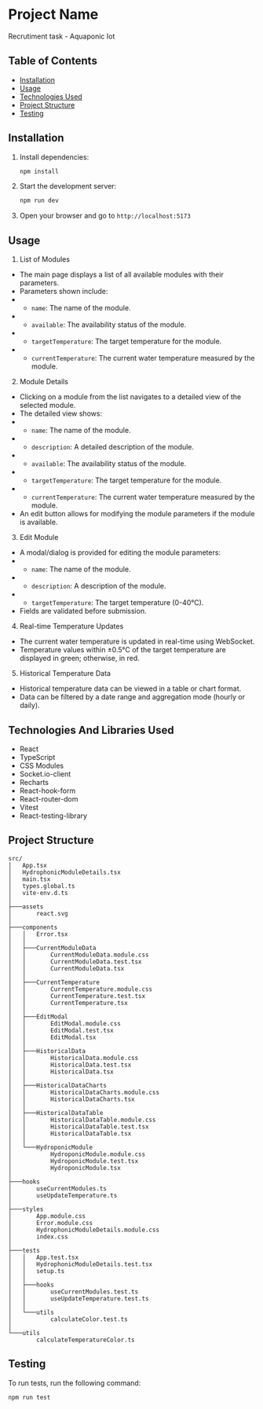 # Project Name

Recrutiment task - Aquaponic Iot

## Table of Contents

- [Installation](#installation)
- [Usage](#usage)
- [Technologies Used](#technologies-used)
- [Project Structure](#project-structure)
- [Testing](#testing)

## Installation

1. Install dependencies:
   ```sh
   npm install
   ```
2. Start the development server:
   ```sh
   npm run dev
   ```
3. Open your browser and go to `http://localhost:5173`

## Usage

1. List of Modules

- The main page displays a list of all available modules with their parameters.
- Parameters shown include:
- - `name`: The name of the module.
- - `available`: The availability status of the module.
- - `targetTemperature`: The target temperature for the module.
- - `currentTemperature`: The current water temperature measured by the module.

2. Module Details

- Clicking on a module from the list navigates to a detailed view of the selected module.
- The detailed view shows:
- - `name`: The name of the module.
- - `description`: A detailed description of the module.
- - `available`: The availability status of the module.
- - `targetTemperature`: The target temperature for the module.
- - `currentTemperature`: The current water temperature measured by the module.
- An edit button allows for modifying the module parameters if the module is available.

3. Edit Module

- A modal/dialog is provided for editing the module parameters:
- - `name`: The name of the module.
- - `description`: A description of the module.
- - `targetTemperature`: The target temperature (0-40°C).
- Fields are validated before submission.

4. Real-time Temperature Updates

- The current water temperature is updated in real-time using WebSocket.
- Temperature values within ±0.5°C of the target temperature are displayed in green; otherwise, in red.

5. Historical Temperature Data

- Historical temperature data can be viewed in a table or chart format.
- Data can be filtered by a date range and aggregation mode (hourly or daily).

## Technologies And Libraries Used

- React
- TypeScript
- CSS Modules
- Socket.io-client
- Recharts
- React-hook-form
- React-router-dom
- Vitest
- React-testing-library

## Project Structure

```plaintext
src/
│   App.tsx
│   HydrophonicModuleDetails.tsx
│   main.tsx
│   types.global.ts
│   vite-env.d.ts
│
├───assets
│       react.svg
│
├───components
│   │   Error.tsx
│   │
│   ├───CurrentModuleData
│   │       CurrentModuleData.module.css
│   │       CurrentModuleData.test.tsx
│   │       CurrentModuleData.tsx
│   │
│   ├───CurrentTemperature
│   │       CurrentTemperature.module.css
│   │       CurrentTemperature.test.tsx
│   │       CurrentTemperature.tsx
│   │
│   ├───EditModal
│   │       EditModal.module.css
│   │       EditModal.test.tsx
│   │       EditModal.tsx
│   │
│   ├───HistoricalData
│   │       HistoricalData.module.css
│   │       HistoricalData.test.tsx
│   │       HistoricalData.tsx
│   │
│   ├───HistoricalDataCharts
│   │       HistoricalDataCharts.module.css
│   │       HistoricalDataCharts.tsx
│   │
│   ├───HistoricalDataTable
│   │       HistoricalDataTable.module.css
│   │       HistoricalDataTable.test.tsx
│   │       HistoricalDataTable.tsx
│   │
│   └───HydroponicModule
│           HydroponicModule.module.css
│           HydroponicModule.test.tsx
│           HydroponicModule.tsx
│
├───hooks
│       useCurrentModules.ts
│       useUpdateTemperature.ts
│
├───styles
│       App.module.css
│       Error.module.css
│       HydrophonicModuleDetails.module.css
│       index.css
│
├───tests
│   │   App.test.tsx
│   │   HydrophonicModuleDetails.test.tsx
│   │   setup.ts
│   │
│   ├───hooks
│   │       useCurrentModules.test.ts
│   │       useUpdateTemperature.test.ts
│   │
│   └───utils
│           calculateColor.test.ts
│
└───utils
        calculateTemperatureColor.ts
```

## Testing

To run tests, run the following command:

```sh
npm run test
```
